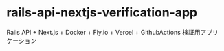 # rails-api-nextjs-verification-app
Rails API + Next.js + Docker + Fly.io + Vercel + GithubActions 検証用アプリケーション
